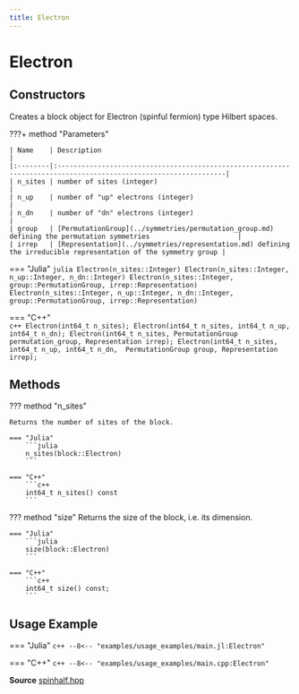 ```yaml
---
title: Electron
---
```


# Electron

## Constructors

Creates a block object for Electron (spinful fermion) type Hilbert spaces. 


???+ method "Parameters"

    | Name    | Description                                                                                                     |
    |:--------|:----------------------------------------------------------------------------------------------------------------|
    | n_sites | number of sites (integer)                                                                                       |
    | n_up    | number of "up" electrons (integer)                                                                              |
    | n_dn    | number of "dn" electrons (integer)                                                                              |
    | group   | [PermutationGroup](../symmetries/permutation_group.md) defining the permutation symmetries                      |
    | irrep   | [Representation](../symmetries/representation.md) defining the irreducible representation of the symmetry group |

=== "Julia"
	```julia
	Electron(n_sites::Integer)
	Electron(n_sites::Integer, n_up::Integer, n_dn::Integer)
	Electron(n_sites::Integer, group::PermutationGroup, irrep::Representation)
	Electron(n_sites::Integer, n_up::Integer, n_dn::Integer, 
	         group::PermutationGroup, irrep::Representation)
	```

=== "C++"	
	```c++
    Electron(int64_t n_sites);
    Electron(int64_t n_sites, int64_t n_up, int64_t n_dn);
    Electron(int64_t n_sites, PermutationGroup permutation_group,
             Representation irrep);
    Electron(int64_t n_sites, int64_t n_up, int64_t n_dn, 
	         PermutationGroup group, Representation irrep);
	```


## Methods


??? method "n_sites"

	Returns the number of sites of the block.

	=== "Julia"
		```julia
		n_sites(block::Electron)
		```

	=== "C++"	
		```c++
		int64_t n_sites() const
		```

??? method "size"
	Returns the size of the block, i.e. its dimension.

	=== "Julia"
		```julia
		size(block::Electron)
		```

	=== "C++"	
		```c++
		int64_t size() const;
		```


## Usage Example

=== "Julia"
	```c++
	--8<-- "examples/usage_examples/main.jl:Electron"
	```

=== "C++"
	```c++
	--8<-- "examples/usage_examples/main.cpp:Electron"
	```

**Source** [spinhalf.hpp](https://github.com/awietek/xdiag/blob/master/xdiag/blocks/electron/electron.hpp)
